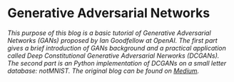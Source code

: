 # Generative Adversarial Networks
*This purpose of this blog is a basic tutorial of Generative Adversarial Networks (GANs) proposed by Ian Goodfellow at OpenAI. The first part gives a brief introduction of GANs background and a practical application called Deep Constitutional Generative Adversarial Nerworks (DCGANs). The second part is an Python implementation of DCGANs on a small letter database: notMNIST. The original blog can be found on [Medium](https://medium.com/@ekss1121/generative-adversarial-networks-b9f80e6d7679).*
